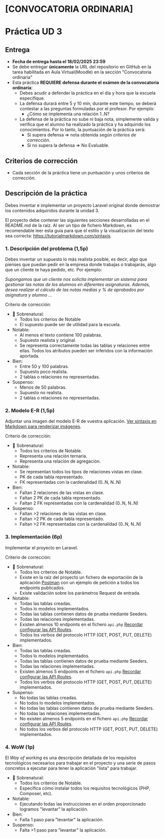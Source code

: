 # [CONVOCATORIA ORDINARIA] 
# Práctica UD 3

## Entrega

- **Fecha de entrega hasta el 18/02/2025 23:59**
- Se debe entregar **únicamente** la URL del repositorio en GitHub en la tarea habilitada en Aula Virtual(Moodle) en la sección "Convocatoria ordinaria"
- Esta práctica **REQUIERE defensa durante el exámen de la convocatoria ordinaria**:
    - Debes acudir a defender la práctica en el día y hora que la escuela especifique.
    - La defensa durará entre 5 y 10 min, durante este tiempo, se deberá contestar a las preguntas formuladas por el profesor. Por ejemplo:
        - ¿Cómo se implementa una relación 1..N?
    - La defensa de la práctica no sube ni baja nota, simplemente valida y verifica que el alumno ha realizado la práctica y ha adquirido los conocimientos. Por lo tanto, la puntuación de la práctica será:
        - Si supera defensa => nota obtenida según *criterios de corrección*.
        - Si no supera la defensa => No Evaluable.

## Criterios de corrección

- Cada sección de la práctica tiene un puntuación y unos criterios de corrección.

## Descripción de la práctica

Debes inventar e implementar un proyecto Laravel original donde demostrar los contenidos adquiridos durante la unidad 3. 

El proyecto debe contener las siguientes secciones desarrolladas en el README.md de la raíz. Al ser un tipo de fichero Markdown, es recomendable leer esta guía para que el estilo y la visualización del texto sea correcta: https://tutorialmarkdown.com/sintaxis.


### 1. Descripción del problema (1,5p)

Debes inventar un supuesto lo más realista posible, es decir, algo que pienses que puedan pedir en la empresa donde trabajas o trabajarás, algo que un cliente te haya pedido, etc. Por ejemplo: 

*Supongamos que un cliente nos solicita implementar un sistema para gestionar las notas de los alumnos en diferentes asignaturas. Además, desea realizar el cálculo de las notas medias y % de aprobados por asignatura y alumno ...*

Criterio de corrección:
- :muscle: Sobrenatural:
    - Todos los criterios de Notable
    - El supuesto puede ser de utilidad para la escuela.
- Notable: 
    - Al menos el texto contiene 100 palabras.
    - Supuesto realista y original.
    - Se representa correctamente todas las tablas y relaciones entre ellas. Todos los atributos pueden ser inferidos con la información aportada.
- Bien:
    - Entre 50 y 100 palabras.
    - Supuesto poco realista.
    - 2 tablas o relaciones no representadas.
- Suspenso:
    - Menos de 50 palabras.
    - Supuesto no realista.
    - 2 tablas o relaciones no representadas.

### 2. Modelo E-R (1,5p)

Adjuntar una imagen del modelo E-R de vuestra aplicación. [Ver sintaxis en Markdown para renderizar imágenes](https://tutorialmarkdown.com/sintaxis#imagenes).

Criterio de corrección:

- :muscle: Sobrenatural:
    - Todos los criterios de Notable.
    - Representa una relación ternaria.
    - Representa una relación de agregación.
- Notable:
    - Se representan todos los tipos de relaciones vistas en clase.
    - PK de cada tabla representado.
    - FK representadas con la cardenalidad (0..N, N..N)
- Bien:  
    - Faltan 2 relaciones de las vistas en clase.
    - Faltan 2 PK de cada tabla representado.
    - Faltan 2 FK representadas con la cardenalidad (0..N, N..N)
- Suspenso:
    - Faltan >2 relaciones de las vistas en clase.
    - Faltan >2 PK de cada tabla representado.
    - Faltan >2 FK representadas con la cardenalidad (0..N, N..N)

### 3. Implementación (6p)

Implementar el proyecto en Laravel.

Criterio de corrección:

- :muscle: Sobrenatural:
    - Todos los criterios de Notable.
    - Existe en la raíz del proyecto un fichero de exportación de la aplicación [Postman](https://learning.postman.com/docs/getting-started/importing-and-exporting/exporting-data/) con un ejemplo de petición a todos los endpoints publicados.
    - Existe validación sobre los parámetros Request de entrada.
- Notable:
    - Todas las tablas creadas.
    - Todos lo modelos implementados.
    - Todas las tablas contienen datos de prueba mediante Seeders.
    - Todas las relaciones implementadas.
    - Existen almenos 10 endpoints en el fichero `api.php` [Recordar configurar las API Routes](https://laravel.com/docs/11.x/routing#api-routes).
    - Todos los verbos del protocolo HTTP (GET, POST, PUT, DELETE) implementados.
- Bien:  
    - Todas las tablas creadas.
    - Todos lo modelos implementados.
    - Todas las tablas contienen datos de prueba mediante Seeders.
    - Todas las relaciones implementadas.
    - Existen almenos 5 endpoints en el fichero `api.php` [Recordar configurar las API Routes](https://laravel.com/docs/11.x/routing#api-routes).
    - Todos los verbos del protocolo HTTP (GET, POST, PUT, DELETE) implementados.
- Suspenso:
    - No todas las tablas creadas.
    - No todos lo modelos implementados.
    - No todas las tablas contienen datos de prueba mediante Seeders.
    - No todas las relaciones implementadas.
    - No existen almenos 5 endpoints en el fichero `api.php` [Recordar configurar las API Routes](https://laravel.com/docs/11.x/routing#api-routes).
    - No todos los verbos del protocolo HTTP (GET, POST, PUT, DELETE) implementados.

### 4. WoW (1p)

El *Way of working* es una descripción detallada de los requisitos tecnológicos necesarios para trabajar en el proyecto y una serie de pasos concretos a ejecutar para tener la aplicación "lista" para trabajar.

- :muscle: Sobrenatural:
    - Todos los criterios de Notable.
    - Especifica cómo instalar todos los requisitos tecnológicos (PHP, Composer, etc).
- Notable:
    - Ejecutando todas las instrucciones en el orden proporcionado logramos "levantar" la aplicación.
- Bien:  
    - Falta 1 paso para "levantar" la aplicación.
- Suspenso:
    - Falta >1 paso para "levantar" la aplicación.